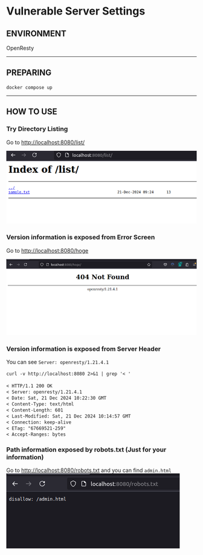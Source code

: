 # Vulnerable Server Settings

## ENVIRONMENT

OpenResty

---

## PREPARING

```shell
docker compose up
```

---

## HOW TO USE

### Try Directory Listing

Go to [http://localhost:8080/list/](http://localhost:8080/list/)

![directory listing](./assets/directory_listing.png)

### Version information is exposed from Error Screen

Go to [http://localhost:8080/hoge](http://localhost:8080/hoge)

![404 error](./assets/404error.png)

### Version information is exposed from Server Header

You can see `Server: openresty/1.21.4.1`

```shell
curl -v http://localhost:8080 2>&1 | grep '< '

< HTTP/1.1 200 OK
< Server: openresty/1.21.4.1
< Date: Sat, 21 Dec 2024 10:22:30 GMT
< Content-Type: text/html
< Content-Length: 601
< Last-Modified: Sat, 21 Dec 2024 10:14:57 GMT
< Connection: keep-alive
< ETag: "67669521-259"
< Accept-Ranges: bytes
```

### Path information exposed by robots.txt (Just for your information)

Go to [http://localhost:8080/robots.txt](http://localhost:8080/robots.txt) and you can find `admin.html`
![robots.txt](./assets/robots.png)
